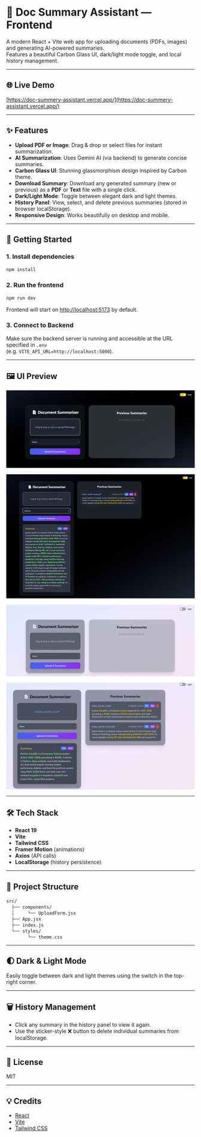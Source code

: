 # 📝 Doc Summary Assistant — Frontend

A modern React + Vite web app for uploading documents (PDFs, images) and generating AI-powered summaries.  
Features a beautiful Carbon Glass UI, dark/light mode toggle, and local history management.

---

## 🌐 Live Demo

[https://doc-summery-assistant.vercel.app/](https://doc-summery-assistant.vercel.app/)

---

## ✨ Features

- **Upload PDF or Image**: Drag & drop or select files for instant summarization.
- **AI Summarization**: Uses Gemini AI (via backend) to generate concise summaries.
- **Carbon Glass UI**: Stunning glassmorphism design inspired by Carbon theme.
- **Download Summary**: Download any generated summary (new or previous) as a **PDF** or **Text** file with a single click.
- **Dark/Light Mode**: Toggle between elegant dark and light themes.
- **History Panel**: View, select, and delete previous summaries (stored in browser localStorage).
- **Responsive Design**: Works beautifully on desktop and mobile.

---

## 🚀 Getting Started

### 1. Install dependencies

```bash
npm install
```

### 2. Run the frontend

```bash
npm run dev
```

Frontend will start on [http://localhost:5173](http://localhost:5173) by default.

### 3. Connect to Backend

Make sure the backend server is running and accessible at the URL specified in `.env`  
(e.g. `VITE_API_URL=http://localhost:5000`).

---

## 🖼️ UI Preview

![Doc Summary Assistant UI](assets/demo-ui.png)

![Doc Summary Assistant UI](assets/hdark.png)

![Doc Summary Assistant UI](assets/dark.png)

![Doc Summary Assistant UI](assets/hlight.png)


---

## 🛠️ Tech Stack

- **React 19**
- **Vite**
- **Tailwind CSS**
- **Framer Motion** (animations)
- **Axios** (API calls)
- **LocalStorage** (history persistence)

---

## 📁 Project Structure

```
src/
  ├── components/
  │     └── UploadForm.jsx
  ├── App.jsx
  ├── index.js
  └── styles/
        └── theme.css
```

---

## 🌓 Dark & Light Mode

Easily toggle between dark and light themes using the switch in the top-right corner.

---

## 🗑️ History Management

- Click any summary in the history panel to view it again.
- Use the sticker-style ❌ button to delete individual summaries from localStorage.

---

## 📄 License

MIT

---

## 💡 Credits

- [React](https://react.dev/)
- [Vite](https://vitejs.dev/)
- [Tailwind CSS](https://tailwindcss.com/)
